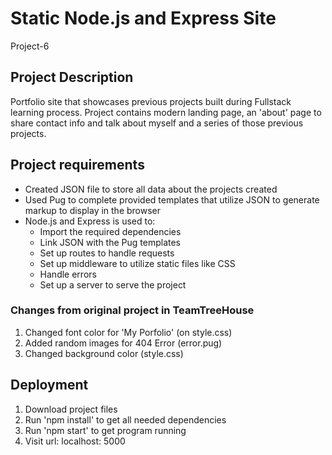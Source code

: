 # Static Node.js and Express Site
Project-6

## Project Description
Portfolio site that showcases previous projects built during Fullstack learning process.
Project contains modern landing page, an 'about' page to share contact info and talk about myself and a series of those previous projects.

## Project requirements
- Created JSON file to store all data about the projects created
- Used Pug to complete provided templates that utilize JSON to generate markup to display in the browser
- Node.js and Express is used to:
  - Import the required dependencies
  - Link JSON with the Pug templates
  - Set up routes to handle requests
  - Set up middleware to utilize static files like CSS
  - Handle errors
  - Set up a server to serve the project

### Changes from original project in TeamTreeHouse
 1. Changed font color for 'My Porfolio' (on style.css)
 2. Added random images for 404 Error (error.pug)
 3. Changed background color (style.css)

 ## Deployment
 1. Download project files
 2. Run 'npm install' to get all needed dependencies
 3. Run 'npm start' to get program running
 4. Visit url: localhost: 5000